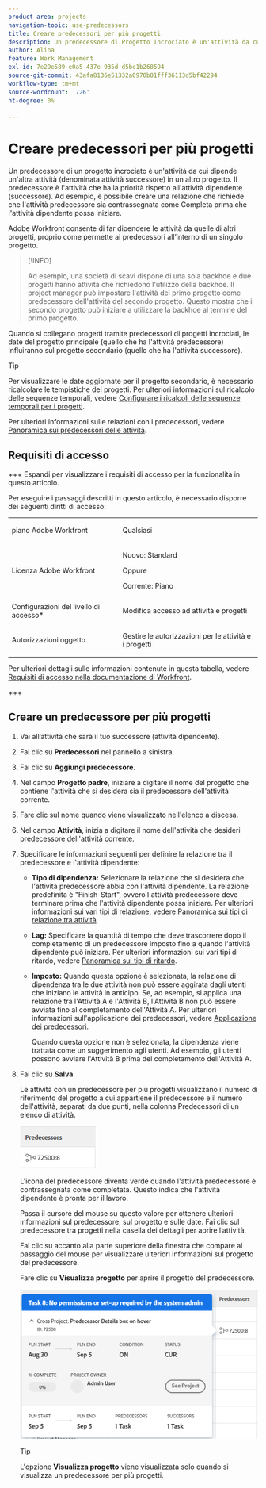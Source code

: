 ```yaml
---
product-area: projects
navigation-topic: use-predecessors
title: Creare predecessori per più progetti
description: Un predecessore di Progetto Incrociato è un'attività da cui dipende un'altra attività (denominata attività successore) in un altro progetto. Il predecessore è l'attività che ha la priorità rispetto all'attività dipendente (successore). Ad esempio, è possibile creare una relazione che richiede che l'attività predecessore sia contrassegnata come Completa prima che l'attività dipendente possa iniziare.
author: Alina
feature: Work Management
exl-id: 7e29e589-e0a5-437e-935d-d5bc1b268594
source-git-commit: 43afa8136e51332a0970b01fff36113d5bf42294
workflow-type: tm+mt
source-wordcount: '726'
ht-degree: 0%

---
```


# Creare predecessori per più progetti

<!--Audited: 12/2023-->

Un predecessore di un progetto incrociato è un&#39;attività da cui dipende un&#39;altra attività (denominata attività successore) in un altro progetto. Il predecessore è l&#39;attività che ha la priorità rispetto all&#39;attività dipendente (successore). Ad esempio, è possibile creare una relazione che richiede che l&#39;attività predecessore sia contrassegnata come Completa prima che l&#39;attività dipendente possa iniziare.

Adobe Workfront consente di far dipendere le attività da quelle di altri progetti, proprio come permette ai predecessori all’interno di un singolo progetto.

>[!INFO]
>
>Ad esempio, una società di scavi dispone di una sola backhoe e due progetti hanno attività che richiedono l&#39;utilizzo della backhoe. Il project manager può impostare l&#39;attività del primo progetto come predecessore dell&#39;attività del secondo progetto. Questo mostra che il secondo progetto può iniziare a utilizzare la backhoe al termine del primo progetto.

Quando si collegano progetti tramite predecessori di progetti incrociati, le date del progetto principale (quello che ha l&#39;attività predecessore) influiranno sul progetto secondario (quello che ha l&#39;attività successore).

>[!TIP]
>
>Per visualizzare le date aggiornate per il progetto secondario, è necessario ricalcolare le tempistiche dei progetti. Per ulteriori informazioni sul ricalcolo delle sequenze temporali, vedere [Configurare i ricalcoli delle sequenze temporali per i progetti](../../../administration-and-setup/set-up-workfront/configure-system-defaults/configure-timeline-recalculations-projects.md).

Per ulteriori informazioni sulle relazioni con i predecessori, vedere [Panoramica sui predecessori delle attività](../../../manage-work/tasks/use-prdcssrs/predecessors-overview.md).

## Requisiti di accesso

+++ Espandi per visualizzare i requisiti di accesso per la funzionalità in questo articolo.

Per eseguire i passaggi descritti in questo articolo, è necessario disporre dei seguenti diritti di accesso:

<table style="table-layout:auto"> 
 <col> 
 <col> 
 <tbody> 
  <tr> 
   <td role="rowheader">piano Adobe Workfront</td> 
   <td> <p>Qualsiasi</p> </td> 
  </tr> 
  <tr> 
   <td role="rowheader">Licenza Adobe Workfront</td> 
   <td> <p>Nuovo: Standard </p> 
   Oppure
   <p>Corrente: Piano </p>
   </td> 
  </tr> 
  <tr> 
   <td role="rowheader">Configurazioni del livello di accesso*</td> 
   <td> <p>Modifica accesso ad attività e progetti</p> </td> 
  </tr> 
  <tr> 
   <td role="rowheader">Autorizzazioni oggetto</td> 
   <td> <p>Gestire le autorizzazioni per le attività e i progetti</p> </td> 
  </tr> 
 </tbody> 
</table>

Per ulteriori dettagli sulle informazioni contenute in questa tabella, vedere [Requisiti di accesso nella documentazione di Workfront](/help/quicksilver/administration-and-setup/add-users/access-levels-and-object-permissions/access-level-requirements-in-documentation.md).

+++


## Creare un predecessore per più progetti

1. Vai all’attività che sarà il tuo successore (attività dipendente).
1. Fai clic su **Predecessori** nel pannello a sinistra.
1. Fai clic su **Aggiungi predecessore.**
1. Nel campo **Progetto padre**, iniziare a digitare il nome del progetto che contiene l&#39;attività che si desidera sia il predecessore dell&#39;attività corrente.
1. Fare clic sul nome quando viene visualizzato nell&#39;elenco a discesa.
1. Nel campo **Attività**, inizia a digitare il nome dell&#39;attività che desideri predecessore dell&#39;attività corrente.
1. Specificare le informazioni seguenti per definire la relazione tra il predecessore e l&#39;attività dipendente:

   * **Tipo di dipendenza:** Selezionare la relazione che si desidera che l&#39;attività predecessore abbia con l&#39;attività dipendente. La relazione predefinita è &quot;Finish-Start&quot;, ovvero l&#39;attività predecessore deve terminare prima che l&#39;attività dipendente possa iniziare. Per ulteriori informazioni sui vari tipi di relazione, vedere [Panoramica sui tipi di relazione tra attività](../../../manage-work/tasks/use-prdcssrs/task-dependency-types.md).

   * **Lag:** Specificare la quantità di tempo che deve trascorrere dopo il completamento di un predecessore imposto fino a quando l&#39;attività dipendente può iniziare. Per ulteriori informazioni sui vari tipi di ritardo, vedere [Panoramica sui tipi di ritardo](../../../manage-work/tasks/use-prdcssrs/lag-types.md).

   * **Imposto:** Quando questa opzione è selezionata, la relazione di dipendenza tra le due attività non può essere aggirata dagli utenti che iniziano le attività in anticipo. Se, ad esempio, si applica una relazione tra l&#39;Attività A e l&#39;Attività B, l&#39;Attività B non può essere avviata fino al completamento dell&#39;Attività A. Per ulteriori informazioni sull&#39;applicazione dei predecessori, vedere [Applicazione dei predecessori](../../../manage-work/tasks/use-prdcssrs/enforced-predecessors.md).

     Quando questa opzione non è selezionata, la dipendenza viene trattata come un suggerimento agli utenti. Ad esempio, gli utenti possono avviare l&#39;Attività B prima del completamento dell&#39;Attività A.

1. Fai clic su **Salva**.

   Le attività con un predecessore per più progetti visualizzano il numero di riferimento del progetto a cui appartiene il predecessore e il numero dell&#39;attività, separati da due punti, nella colonna Predecessori di un elenco di attività.

   ![predecessore tra progetti](assets/cross-project-predecessor-in-list-view.png)

   L&#39;icona del predecessore diventa verde quando l&#39;attività predecessore è contrassegnata come completata. Questo indica che l&#39;attività dipendente è pronta per il lavoro.

   Passa il cursore del mouse su questo valore per ottenere ulteriori informazioni sul predecessore, sul progetto e sulle date. Fai clic sul predecessore tra progetti nella casella dei dettagli per aprire l’attività.

   Fai clic su accanto alla parte superiore della finestra che compare al passaggio del mouse per visualizzare ulteriori informazioni sul progetto del predecessore.

   Fare clic su **Visualizza progetto** per aprire il progetto del predecessore.

   ![Dettagli predecessore tra progetti](assets/cross-project-predecessor-details.png)

   >[!TIP]
   >
   >   L&#39;opzione **Visualizza progetto** viene visualizzata solo quando si visualizza un predecessore per più progetti.

